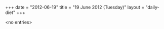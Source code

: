 +++
date = "2012-06-19"
title = "19 June 2012 (Tuesday)"
layout = "daily-diet"
+++


\<no entries\>

